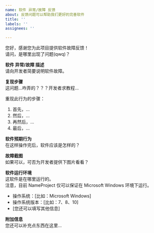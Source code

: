 ```yaml
---
name: 软件 异常/故障 反馈
about: 反馈问题可以帮助我们更好的完善软件
title: ''
labels: ''
assignees: ''

---
```


您好，感谢您为此项目提供软件故障反馈！  
请问，是哪里出现了问题(qwq)？

**软件 异常/故障 描述**  
请向开发者简要说明软件故障。

**复现步骤**  
这问题...咋弄的？？？开发者求教程...  

重现此行为的步骤：
1. 首先，...
2. 然后，...
3. 再然后，...
4. 最后，...

**软件预期行为**  
在这样操作完后，软件应该是怎样的？

**故障截图**  
如果可以，可否为开发者提供下图片看看？

**软件运行环境**  
这软件是在哪里运行的。  
注意，目前 NameProject 仅可以保证在 Microsoft Windows 环境下运行。

 - 操作系统：[比如：Microsoft Windows]
 - 操作系统版本：[比如：7、8、10]
 - [您还可以填写其他信息]

**附加信息**  
您还可以补充点东西在这里...

